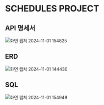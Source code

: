 # SCHEDULES PROJECT


## API 명세서

![화면 캡처 2024-11-01 154825](https://github.com/user-attachments/assets/b5e15347-3b82-43d5-b6db-00f580adcaab)


## ERD

![화면 캡처 2024-11-01 144430](https://github.com/user-attachments/assets/ef0b877f-fa4a-4b65-a9c2-276799972965)


## SQL

![화면 캡처 2024-11-01 154948](https://github.com/user-attachments/assets/aa6d7425-830d-4e8e-b2c8-aa59b7ff6e29)

